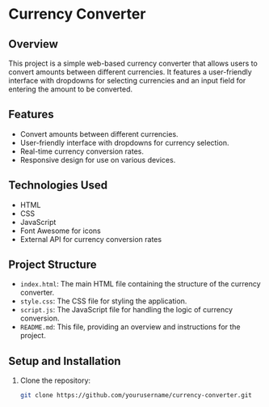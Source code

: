 # Currency Converter

## Overview
This project is a simple web-based currency converter that allows users to convert amounts between different currencies. It features a user-friendly interface with dropdowns for selecting currencies and an input field for entering the amount to be converted.

## Features
- Convert amounts between different currencies.
- User-friendly interface with dropdowns for currency selection.
- Real-time currency conversion rates.
- Responsive design for use on various devices.

## Technologies Used
- HTML
- CSS
- JavaScript
- Font Awesome for icons
- External API for currency conversion rates

## Project Structure
- `index.html`: The main HTML file containing the structure of the currency converter.
- `style.css`: The CSS file for styling the application.
- `script.js`: The JavaScript file for handling the logic of currency conversion.
- `README.md`: This file, providing an overview and instructions for the project.

## Setup and Installation
1. Clone the repository:
   ```sh
   git clone https://github.com/yourusername/currency-converter.git
